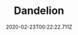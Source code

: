 ---
templateKey: blog-post
featuredpost: false
date: 2020-02-23T00:22:22.711Z
title: Dandelion
description: Not the prettiest flower, but the leaves make a good salad.
type: forage
sellPrice: 40
energy: 25
health: 11
featuredimage: /img/Dandelion.png
tags:
  - Spring
  - Salad
  - Spring Seeds
  - Spring Foraging Bundle
  - Town
  - Mountain
  - Forest
---